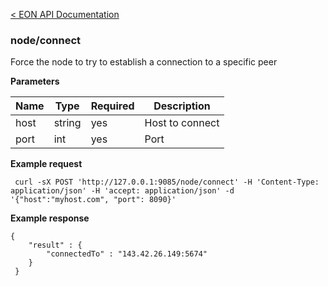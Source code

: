 [&lt; EON API Documentation](/doc/api/index.md) 
### node/connect

Force the node to try to establish a connection to a specific peer

**Parameters**

| Name     | Type    | Required    | Description    |
| -------- | ------- | -------     | -------        | 
| host  | string  | yes         | Host to connect  |
| port  | int  | yes         | Port      |

**Example request**

     curl -sX POST 'http://127.0.0.1:9085/node/connect' -H 'Content-Type: application/json' -H 'accept: application/json' -d '{"host":"myhost.com", "port": 8090}'  

**Example response**

    {
        "result" : {
            "connectedTo" : "143.42.26.149:5674"
        }
     }





